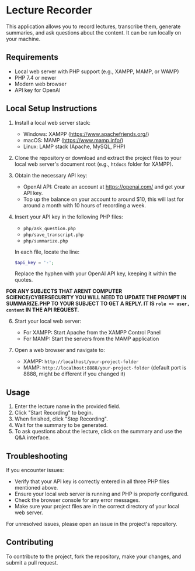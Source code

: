 # Lecture Recorder

This application allows you to record lectures, transcribe them, generate summaries, and ask questions about the content. It can be run locally on your machine.

## Requirements

- Local web server with PHP support (e.g., XAMPP, MAMP, or WAMP)
- PHP 7.4 or newer
- Modern web browser
- API key for OpenAI

## Local Setup Instructions

1. Install a local web server stack:
   - Windows: XAMPP (https://www.apachefriends.org/)
   - macOS: MAMP (https://www.mamp.info/)
   - Linux: LAMP stack (Apache, MySQL, PHP)

2. Clone the repository or download and extract the project files to your local web server's document root (e.g., `htdocs` folder for XAMPP).

3. Obtain the necessary API key:
   - OpenAI API: Create an account at https://openai.com/ and get your API key.
   - Top up the balance on your account to around $10, this will last for around a month with 10 hours of recording a week.

4. Insert your API key in the following PHP files:
   - `php/ask_question.php`
   - `php/save_transcript.php`
   - `php/summarize.php`

   In each file, locate the line:
   ```php
   $api_key = '-';
   ```
   Replace the hyphen with your OpenAI API key, keeping it within the quotes.
   
 **FOR ANY SUBJECTS THAT ARENT COMPUTER SCIENCE/CYBERSECURITY YOU WILL NEED TO UPDATE THE PROMPT IN SUMMARIZE.PHP TO YOUR SUBJECT TO GET A REPLY. IT IS `role => user, content` IN THE API REQUEST.**

6. Start your local web server:
   - For XAMPP: Start Apache from the XAMPP Control Panel
   - For MAMP: Start the servers from the MAMP application

7. Open a web browser and navigate to:
   - XAMPP: `http://localhost/your-project-folder`
   - MAMP: `http://localhost:8888/your-project-folder` (default port is 8888, might be different if you changed it)

## Usage

1. Enter the lecture name in the provided field.
2. Click "Start Recording" to begin.
3. When finished, click "Stop Recording".
4. Wait for the summary to be generated.
5. To ask questions about the lecture, click on the summary and use the Q&A interface.

## Troubleshooting

If you encounter issues:
- Verify that your API key is correctly entered in all three PHP files mentioned above.
- Ensure your local web server is running and PHP is properly configured.
- Check the browser console for any error messages.
- Make sure your project files are in the correct directory of your local web server.

For unresolved issues, please open an issue in the project's repository.

## Contributing

To contribute to the project, fork the repository, make your changes, and submit a pull request.
